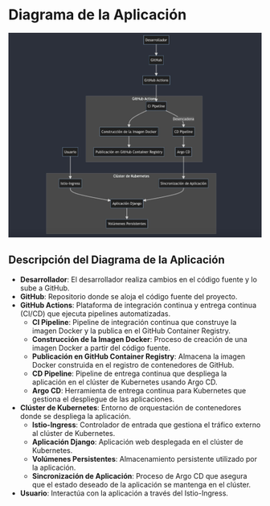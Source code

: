 # Diagrama de la Aplicación

![Diagrama de la Aplicación](./diagrama_devsu.jpg)

## Descripción del Diagrama de la Aplicación

- **Desarrollador**: El desarrollador realiza cambios en el código fuente y lo sube a GitHub.
- **GitHub**: Repositorio donde se aloja el código fuente del proyecto.
- **GitHub Actions**: Plataforma de integración continua y entrega continua (CI/CD) que ejecuta pipelines automatizadas.
  - **CI Pipeline**: Pipeline de integración continua que construye la imagen Docker y la publica en el GitHub Container Registry.
  - **Construcción de la Imagen Docker**: Proceso de creación de una imagen Docker a partir del código fuente.
  - **Publicación en GitHub Container Registry**: Almacena la imagen Docker construida en el registro de contenedores de GitHub.
  - **CD Pipeline**: Pipeline de entrega continua que despliega la aplicación en el clúster de Kubernetes usando Argo CD.
  - **Argo CD**: Herramienta de entrega continua para Kubernetes que gestiona el despliegue de las aplicaciones.
- **Clúster de Kubernetes**: Entorno de orquestación de contenedores donde se despliega la aplicación.
  - **Istio-Ingress**: Controlador de entrada que gestiona el tráfico externo al clúster de Kubernetes.
  - **Aplicación Django**: Aplicación web desplegada en el clúster de Kubernetes.
  - **Volúmenes Persistentes**: Almacenamiento persistente utilizado por la aplicación.
  - **Sincronización de Aplicación**: Proceso de Argo CD que asegura que el estado deseado de la aplicación se mantenga en el clúster.
- **Usuario**: Interactúa con la aplicación a través del Istio-Ingress.